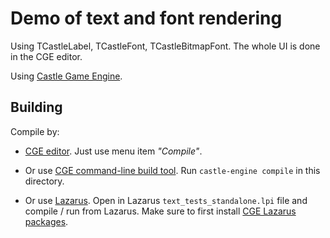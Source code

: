 # Demo of text and font rendering

Using TCastleLabel, TCastleFont, TCastleBitmapFont. The whole UI is done in the CGE editor.

Using [Castle Game Engine](https://castle-engine.io/).

## Building

Compile by:

- [CGE editor](https://castle-engine.io/manual_editor.php). Just use menu item _"Compile"_.

- Or use [CGE command-line build tool](https://github.com/castle-engine/castle-engine/wiki/Build-Tool). Run `castle-engine compile` in this directory.

- Or use [Lazarus](https://www.lazarus-ide.org/). Open in Lazarus `text_tests_standalone.lpi` file and compile / run from Lazarus. Make sure to first install [CGE Lazarus packages](https://castle-engine.io/documentation.php).
